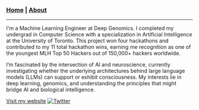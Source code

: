 ### [Home](https://dorsarohani.com) | [About](https://dorsarohani.com/about)

---

I'm a Machine Learning Engineer at Deep Genomics. I completed my undergrad in Computer Science with a specialization in Artificial Intelligence at the University of Toronto.  This project won four hackathons and contributed to my 11 total hackathon wins, earning me recognition as one of the youngest MLH Top 50 Hackers out of 150,000+ hackers worldwide.

I’m fascinated by the intersection of AI and neuroscience, currently investigating whether the underlying architectures behind large language models (LLMs) can support or exhibit consciousness. My interests lie in deep learning, genomics, and understanding the principles that might bridge AI and biological intelligence.


[Visit my website](https://dorsarohani.com) 
[![Twitter](https://img.shields.io/badge/-Twitter-1DA1F2?style=for-the-badge&logo=twitter)](https://twitter.com/intent/follow?screen_name=Dorsa_Rohani)
